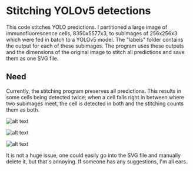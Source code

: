 # Stitching YOLOv5 detections

This code stitches YOLO predictions. I partitioned a large image of immunofluorescence cells, 8350x5577x3, to subimages of 256x256x3 which were fed in batch to a YOLOv5 model. The "labels" folder contains the output for each of these subimages. The program uses these outputs and the dimensions of the original image to stitch all predictions and save them as one SVG file. 

## Need

Currently, the stitching program preserves all predictions. This results in some cells being detected twice; when a cell falls right in between where two subimages meet, the cell is detected in both and the stitching counts them as both. 

![alt text](https://github.com/alexarnal/stitch_YOLOv5_detections/blob/main/394.png?raw=true)

![alt text](https://github.com/alexarnal/stitch_YOLOv5_detections/blob/main/395.png?raw=true)

![alt text](https://github.com/alexarnal/stitch_YOLOv5_detections/blob/main/double.png?raw=true)

It is not a huge issue, one could easily go into the SVG file and manually delete it, but that's annoying. If someone has any suggestions, I'm all ears. 
